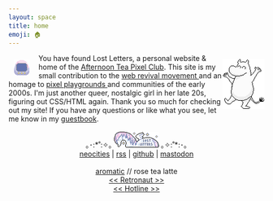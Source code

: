 ```yaml
---
layout: space
title: home
emoji: 🏠
---
```

<img src="/graphics/site_buttons/LostLetters32x32.gif" align="left" style="margin: 11px 17px 0 10px;" >
<img src="/graphics/adoptables/dancing-moomin-lostletters.png" style="margin: 10px 0 0 0;" align="right" width="82px"/>
You have found Lost Letters, a personal website & home of the <a href="/afternoontea/">Afternoon Tea Pixel Club</a>. 
This site is my small contribution to the 
<a target="_blank" href="https://thoughts.melonking.net/guides/introduction-to-the-web-revival-1-what-is-the-web-revival">
    web revival movement
</a> 
and an homage to 
<a target="_blank" href="https://zine.yesterweb.org/issue-00/index.php?page=8">
    pixel playgrounds
</a> 
and communities of the early 2000s. 
I'm just another queer, nostalgic girl in her late 20s, figuring out CSS/HTML again. 
 Thank you so much for checking out my site! 
If you have any questions or like what you see, let me 
know in my <a target="_blank" href="http://users.smartgb.com/g/g.php?a=s&i=g19-00587-ce">guestbook</a>. 
<center>
    <br>
    ｡･:*˚:✧｡ 
    <img src="/graphics/site_buttons/LostLetters88x31.gif">
     ｡✧:˚*:･｡
    <br>
    <a target="_blank" href="https://neocities.org/site/lostletters">neocities</a> | 
    <a target="_blank" href="https://lostletters.neocities.org/feed.xml">rss</a> | 
    <a target="_blank" href="https://github.com/toritried/lostletters">github</a> | 
    <a target="_blank" href="https://social.yesterweb.org/@lostletters" rel="me">mastodon</a>
    <br>
    <br>
    <div class="noext">
        <a target="_blank" href="http://aromatic.wings.nu/">aromatic</a> // rose tea latte
        <br>
        <a href='https://webring.dinhe.net/prev/https://lostletters.neocities.org/'>
            &lt;&lt;
        </a>
        <a target="_blank" href="https://webring.dinhe.net/">
            Retronaut 
        </a>
        <a href='https://webring.dinhe.net/next/https://lostletters.neocities.org/'>
            &gt;&gt;
        </a>
        <br>
        <a href="https://hotlinewebring.club/lostletters/next">
            &lt;&lt;
        </a>
        <a target="_blank" href="https://hotlinewebring.club/">
            Hotline 
        </a>
        <a href="https://hotlinewebring.club/lostletters/previous">
            &gt;&gt;
        </a>
    </div>
</center>